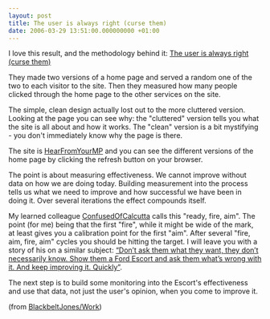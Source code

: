 ```yaml
---
layout: post
title: The user is always right (curse them)
date: 2006-03-29 13:51:00.000000000 +01:00
---
```

I love this result, and the methodology behind it: <a href="https://www.mysociety.org/?p=128" rel="bookmark" title="The user is always right (curse them)">The user is always right (curse them)</a>

They made two versions of a home page and served a random one of the two to each visitor to the site. Then they measured how many people clicked through the home page to the other services on the site.

The simple, clean design actually lost out to the more cluttered version. Looking at the page you can see why: the &quot;cluttered&quot; version tells you what the site is all about and how it works. The &quot;clean&quot; version is a bit mystifying - you don&#39;t immediately know why the page is there.

The site is <a href="https://www.hearfromyourmp.com/">HearFromYourMP</a> and you can see the different versions of the home page by clicking the refresh button on your browser.

The point is about measuring effectiveness. We cannot improve without data on how we are doing today. Building measurement into the process tells us what we need to improve and how successful we have been in doing it. Over several iterations the effect compounds itself.

My learned colleague <a href="https://www.confusedofcalcutta.com">ConfusedOfCalcutta</a> calls this &quot;ready, fire, aim&quot;. The point (for me) being that the first &quot;fire&quot;, while it might be wide of the mark, at least gives you a calibration point for the first &quot;aim&quot;. After several &quot;fire, aim, fire, aim&quot; cycles you should be hitting the target. I will leave you with a story of his on a similar subject: <a href="https://www.confusedofcalcutta.com/2006/03/15/more-four-pillars-looking-harder-at-search/">&ldquo;Don&rsquo;t ask them what they want, they don&rsquo;t necessarily know. Show them a Ford Escort and ask them what&rsquo;s wrong with it. And keep improving it. Quickly&rdquo;</a>.

The next step is to build some monitoring into the Escort&#39;s effectiveness and use that data, not just the user&#39;s opinion, when you come to improve it.

(from <a href="https://www.blackbeltjones.com/work/">BlackbeltJones/Work</a>)
